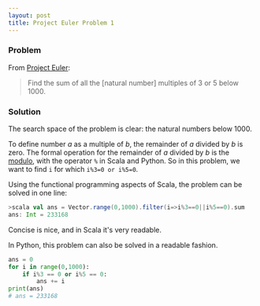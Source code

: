 ```yaml
---
layout: post
title: Project Euler Problem 1  
---
```

### Problem 
From [Project Euler](https://projecteuler.net/problem=1):
> Find the sum of all the [natural number] multiples of 3 or 5 below 1000.

### Solution
The search space of the problem is clear: the natural numbers below 1000. 

To define number *a* as a multiple of *b*, the remainder of *a* divided by *b* is zero. The formal operation
for the remainder of *a* divided by *b* is the [modulo](https://en.wikipedia.org/wiki/Modulo_operation), 
with the operator ```%``` in Scala and Python. So in this problem, we want to find ``` i ``` for which 
``` i%3=0 or i%5=0 ```.

Using the functional programming aspects of Scala, the problem can be solved in one line:
```scala 
>scala val ans = Vector.range(0,1000).filter(i=>i%3==0||i%5==0).sum 
ans: Int = 233168
``` 
Concise is nice, and in Scala it's very readable. 

In Python, this problem can also be solved in a readable fashion. 

```python
ans = 0 
for i in range(0,1000):
    if i%3 == 0 or i%5 == 0:
        ans += i
print(ans)
# ans = 233168
``` 

